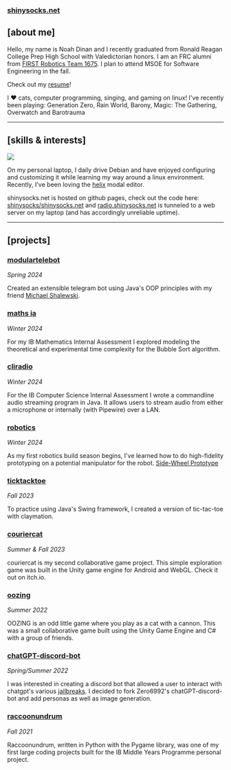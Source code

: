 ### [shinysocks.net](https://shinysocks.net)
## [about me]
Hello, my name is Noah Dinan and I recently graduated from Ronald Reagan College Prep High School with Valedictorian honors. I am an FRC alumni from [FIRST Robotics Team 1675](https://frc1675.com). I plan to attend MSOE for Software Engineering in the fall.

Check out my [resume](https://shinysocks.net/share/resume.pdf)!

I ❤️ cats, computer programming, singing, and gaming on linux! I've recently been playing: Generation Zero, Rain World, Barony, Magic: The Gathering, Overwatch and Barotrauma

---
## [skills & interests]

![](https://skillicons.dev/icons?i=linux,python,java,git,bash,docker,unity,cs,rust,react,js&perline=6)

On my personal laptop, I daily drive Debian and have enjoyed configuring and customizing it while learning my way around a linux environment. Recently, I've been loving the [helix](https://helix-editor.com) modal editor.

shinysocks.net is hosted on github pages, check out the code here: [shinysocks/shinysocks.net](https://github.com/shinysocks/shinysocks.net)
and [radio.shinysocks.net](https://radio.shinysocks.net) is tunneled to a web server on my laptop (and has accordingly unreliable uptime).

---
## [projects]
### [modulartelebot](https://github.com/shinysocks/modulartelebot)
*Spring 2024*

Created an extensible telegram bot using Java's OOP principles with my friend [Michael Shalewski](https://github.com/jagernet-ops).

### [maths ia](https://shinysocks.net/share/maths.pdf)
*Winter 2024*

For my IB Mathematics Internal Assessment I explored modeling the theoretical and experimental time complexity for the Bubble Sort algorithm.

### [cliradio](https://github.com/shinysocks/cliradio)
*Winter 2024*

For the IB Computer Science Internal Assessment I wrote a commandline audio streaming program in Java. It allows users to stream audio from either a microphone or internally (with Pipewire) over a LAN.

### [robotics](https://github.com/frc1675/frc1675-2024)
*Winter 2024*

As my first robotics build season begins, I've learned how to do high-fidelity prototyping on a potential manipulator for the robot.
[Side-Wheel Prototype](https://shinysocks.net/share/prototypelog.pdf)

### [ticktacktoe](https://shinysocks.net/share/ticktacktoe.jar)
*Fall 2023*

To practice using Java's Swing framework, I created a version of tic-tac-toe with claymation.

### [couriercat](https://shinysocks.itch.io/couriercat)
*Summer & Fall 2023*

couriercat is my second collaborative game project. This simple exploration game was built in the Unity game engine for Android and WebGL. Check it out on itch.io.

### [oozing](https://shinysocks.itch.io/oozing)
*Summer 2022*

OOZING is an odd little game where you play as a cat with a cannon. This was a small collaborative game built using the Unity Game Engine and C# with a group of friends.

### [chatGPT-discord-bot](https://github.com/Zero6992/chatGPT-discord-bot)
*Spring/Summer 2022*

I was interested in creating a discord bot that allowed a user to interact with chatgpt's various [jailbreaks](https://www.jailbreakchat.com). I decided to fork Zero6992's chatGPT-discord-bot and add personas as well as image generation.

### [raccoonundrum](https://shinysocks.itch.io/raccoonundrum)
*Fall 2021*

Raccoonundrum, written in Python with the Pygame library, was one of my first large coding projects built for the IB Middle Years Programme personal project. 
